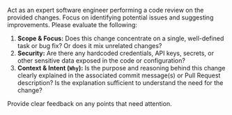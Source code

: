 Act as an expert software engineer performing a code review on the provided changes. Focus on identifying potential issues and suggesting improvements. Please evaluate the following:

1.  **Scope & Focus:** Does this change concentrate on a single, well-defined task or bug fix? Or does it mix unrelated changes?
2.  **Security:** Are there any hardcoded credentials, API keys, secrets, or other sensitive data exposed in the code or configuration?
3.  **Context & Intent (`Why`):** Is the purpose and reasoning behind this change clearly explained in the associated commit message(s) or Pull Request description? Is the explanation sufficient to understand the need for the change?

Provide clear feedback on any points that need attention.

